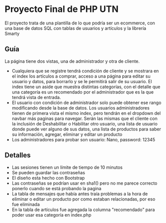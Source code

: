 # Proyecto Final de PHP UTN
  El proyecto trata de una plantilla de lo que podría ser un ecommerce, con una base de datos SQL con tablas de usuarios y artículos y la librería Smarty
  ## Guía
  La página tiene dos vistas, una de administrador y otra de cliente.
  - Cualquiera que se registre tendrá condición de cliente y se mostrara en el index los artículos a comprar, acceso a una página para editar su usuario y datos, para borrarlo y se le permitirá salir de su usuario. El index tiene un aside que muestra distintas categorías, con el detalle que una categoría es un recomendado por el administrador que es la que tendrá vista de entrada.
   - El usuario con condición de administrador solo puede obtener ese rango modificando desde la base de datos. Los usuarios administradores tienen de primera vista el mismo index, pero tendrán en el dropdown del navbar más paginas para navegar. Serán las mismas que el cliente con la inclusión de Deshabilitar o Habilitar otro usuario, una lista de usuario donde puede ver alguno de sus datos, una lista de productos para saber su información, agregar, eliminar y editar un producto
   - Los administradores para probar son usuario: Nano, password: 12345
  ## Detalles
   - Las sesiones tienen un límite de tiempo de 10 minutos
   - Se pueden guardar las contraseñas
   - El diseño esta hecho con Bootstrap
   - Las contraseñas se podrían usar en sha1() pero no me parece correcto ponerlo cuando se está probando la pagina
   - La tabla de mensajes que había antes traía problemas a la hora de eliminar o editar un producto por como estaban relacionadas, por eso fue eliminada
   - En la tabla de artículos fue agregada la columna "recomendado" para poder usar esa categoría en index.php
